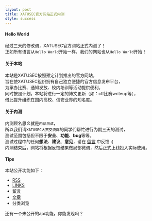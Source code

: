 ```yaml
---
layout: post
title: XATUSEC官方网站正式内测
style: success
---
```


#### Hello World
经过三天的修改调，XATUSEC官方网站正式内测了！   
正如所有语言从`Hello World`开始一样，我们的网站也从`Hello World`开始！   

   
#### 关于本站
本站是XATUSEC按照预定计划推出的官方网站，   
旨在使XATUSEC组织拥有自己独立便捷的官方信息发布平台，  
为承办比赛、通知发放、校内培训等活动提供便利。   
同时按照计划，本站将进行一定的博文更新（如：ctf比赛writeup等），   
借此提升组织在国内高校、信安业界的知名度。

   
#### 关于内测
内测顾名思义就是`内部测试`，   
所以我们请`XATUSEC大赛交流群`的同学们帮忙进行为期三天的测试，   
测试范围包括但不限于**安全**、**功能**、**bug**等等。   
测试过程中的任何**想法**、**建议**、**意见**，请在 [留言](/comment/) 中反馈 :)   
内测结束后，网站将根据反馈结果做局部微调，然后正式上线投入实际使用。

   
#### Tips
本站公开功能如下：  
 
- [RSS](/feed.xml)   
- [LINKS](/links/)   
- [留言](/comment/)
- [文章](/post/)   
- 分类浏览   

还有一个未公开的api功能，你能发现吗？  